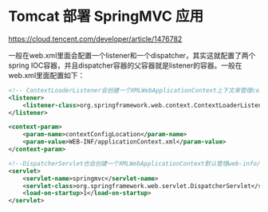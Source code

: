 # Tomcat 部署 SpringMVC 应用
https://cloud.tencent.com/developer/article/1476782

一般在web.xml里面会配置一个listener和一个dispatcher，其实这就配置了两个spring IOC容器，并且dispatcher容器的父容器就是listener的容器。一般在web.xml里面配置如下：
```xml
<!-- ContextLoaderListener会创建一个XMLWebApplicationContext上下文来管理contextConfigLocation配置的xml里面的普通bean -->
<listener>
    <listener-class>org.springframework.web.context.ContextLoaderListener</listener-class>
</listener>

<context-param>
    <param-name>contextConfigLocation</param-name>
    <param-value>WEB-INF/applicationContext.xml</param-value>
</context-param>

<!--DispatcherServlet也会创建一个XMLWebApplicationContext默认管理web-info/springmvc-servlet.xml里面的Controller bean -->
<servlet>
    <servlet-name>springmvc</servlet-name>
    <servlet-class>org.springframework.web.servlet.DispatcherServlet</servlet-class>
    <load-on-startup>1</load-on-startup>
</servlet>
```